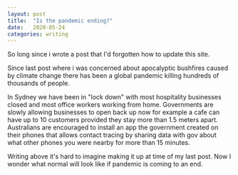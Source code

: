```yaml
---
layout: post
title:  "Is the pandemic ending?"
date:   2020-05-24
categories: writing
---
```

So long since i wrote a post that I'd forgotten how to update this site.

Since last post where i was concerned about apocalyptic bushfires caused by climate change there has been a global pandemic killing hundreds of thousands of people.

In Sydney we have been in "lock down" with most hospitality businesses closed and most office workers working from home. Governments are slowly allowing businesses to open back up now for example a cafe can have up to 10 customers provided they stay more than 1.5 meters apart. Australians are encouraged to install an app the government created on their phones that allows contact tracing by sharing data with gov about what other phones you were nearby for more than 15 minutes.

Writing above it's hard to imagine making it up at time of my last post. Now I wonder what normal will look like if pandemic is coming to an end.
